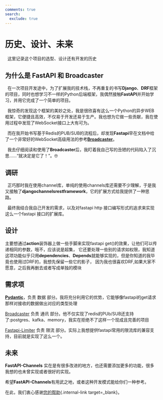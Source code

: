 ```yaml
---
comments: true
search:
  exclude: true
---
```


# 历史、设计、未来

&nbsp;&nbsp;这里记录这个项目的选型、设计还有开发的历史

## 为什么是 FastAPI 和 Broadcaster

&nbsp;&nbsp;在一次项目开发途中，为了扩展我的技术栈，不再重复的书写**Django**、**DRF**框架的项目，同时也想学习不一样的Python后端框架，我偶然接触**FastAPI**并开始学习，并用它完成了一个简单的项目。

&nbsp;&nbsp;我惊奇的发现这个框架的美妙之处，我是很欣喜有这么一个Python的异步WEB框架，它便捷且高效，不仅易于开发还易于生产。我也想为它做一些贡献，我在使用过程中发现了WebSocket接口上大有可为。

&nbsp;&nbsp;而在我开始书写基于Redis的PUB/SUB的流程后，却发现**Fastapi**早在文档中给了一个非常好的WebSocket高级用法的参考<a href="https://docs.pydantic.dev/" class="external-link" target="_blank">**Broadcaster**</a>。

&nbsp;&nbsp;我去仔细阅读和使用了**Broadcaster**后，我盯着我自己写的丑陋的代码陷入了沉思……“就决定是它了！”。🤓




## 调研

&nbsp;&nbsp;正巧那时我在使用channel库，单纯的使用channels库还需要不少理解，于是我又接触了**djangochannelsrestframework**，它的扩展方式给我提供了一种思路。

&nbsp;&nbsp;最终我结合我自己开发的需求，以及对fastapi http 接口编写形式的追求来实现这么一个fastapi 接口的扩展库。


## 设计

主要想通过**action**装饰器上做一些手脚来实现fastapi get()的效果，让他们可以传递相同的参数，哦不，应该说是超集，
它还要处理一些别的请求如权限，我知道这项功能似乎只用**dependencies**、**Depends**就能够实现的，但是你知道的我毕竟也使用过DRF的，我想先保留一些它的影子，
因为我也很喜欢DRF,如果大家不愿意，之后我再删去或者写成单独的模块

## 需求项

<a href="https://docs.pydantic.dev/" class="external-link" target="_blank">**Pydantic**</a>，负责 数据 部分。我将充分利用它的优势，它能够像fastapi的get请求那样对接收的数据做出对应的类型处理

<a href="https://github.com/encode/broadcaster" class="external-link" target="_blank">Broadcaster</a> 负责 通讯 部分。他不仅实现了redis的PUb/SUB还支持了:postgres、kafka、memory，我实在拒绝不了这样一个现成且完善的项目

<a href="https://github.com/long2ice/fastapi-limiter" class="external-link" target="_blank">Fastapi-Limiter</a> 负责 限流 部分。实际上我想提供fastapi常用的限流库的兼容支持，目前就是实现了这么一个。

## 未来

**FastAPI-Channels** 实在是有很多改进的地方，也还需要添加更多的功能，很多我想的也未曾实现或者很好的实现。

希望**FastAPI-Channels**有用武之地，或者这种开发模式能给你们一种参考。

在此，我们衷心感谢[您的帮助](help-fastapi-channels.md){.internal-link target=_blank}。
